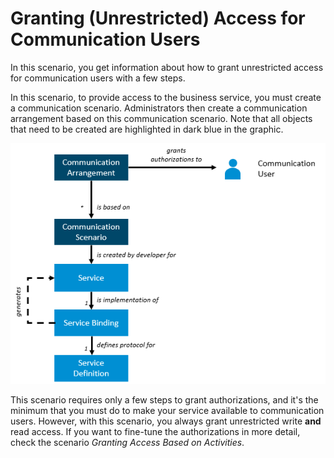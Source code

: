 <!-- loio3cd6f050716845eaa16b8c7cdd6e63ca -->

# Granting \(Unrestricted\) Access for Communication Users

In this scenario, you get information about how to grant unrestricted access for communication users with a few steps.

In this scenario, to provide access to the business service, you must create a communication scenario. Administrators then create a communication arrangement based on this communication scenario. Note that all objects that need to be created are highlighted in dark blue in the graphic.

![](images/Full_Access_to_Business_Service_for_Communication_User_291ffe9.png)

This scenario requires only a few steps to grant authorizations, and it's the minimum that you must do to make your service available to communication users. However, with this scenario, you always grant unrestricted write **and** read access. If you want to fine-tune the authorizations in more detail, check the scenario *Granting Access Based on Activities*.

